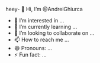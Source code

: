 heey- 👋 Hi, I’m @AndreiGhiurca
- 👀 I’m interested in ...
- 🌱 I’m currently learning ...
- 💞️ I’m looking to collaborate on ...
- 📫 How to reach me ...
- 😄 Pronouns: ...
- ⚡ Fun fact: ...

<!---
AndreiGhiurca/AndreiGhiurca is a ✨ special ✨ repository because its `README.md` (this file) appears on your GitHub profile.
You can click the Preview link to take a look at your changes.
--->
